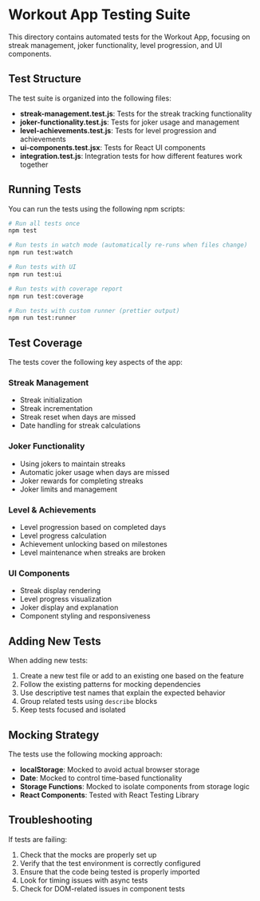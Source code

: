 # Workout App Testing Suite

This directory contains automated tests for the Workout App, focusing on streak management, joker functionality, level progression, and UI components.

## Test Structure

The test suite is organized into the following files:

- **streak-management.test.js**: Tests for the streak tracking functionality
- **joker-functionality.test.js**: Tests for joker usage and management
- **level-achievements.test.js**: Tests for level progression and achievements
- **ui-components.test.jsx**: Tests for React UI components
- **integration.test.js**: Integration tests for how different features work together

## Running Tests

You can run the tests using the following npm scripts:

```bash
# Run all tests once
npm test

# Run tests in watch mode (automatically re-runs when files change)
npm run test:watch

# Run tests with UI
npm run test:ui

# Run tests with coverage report
npm run test:coverage

# Run tests with custom runner (prettier output)
npm run test:runner
```

## Test Coverage

The tests cover the following key aspects of the app:

### Streak Management
- Streak initialization
- Streak incrementation
- Streak reset when days are missed
- Date handling for streak calculations

### Joker Functionality
- Using jokers to maintain streaks
- Automatic joker usage when days are missed
- Joker rewards for completing streaks
- Joker limits and management

### Level & Achievements
- Level progression based on completed days
- Level progress calculation
- Achievement unlocking based on milestones
- Level maintenance when streaks are broken

### UI Components
- Streak display rendering
- Level progress visualization
- Joker display and explanation
- Component styling and responsiveness

## Adding New Tests

When adding new tests:

1. Create a new test file or add to an existing one based on the feature
2. Follow the existing patterns for mocking dependencies
3. Use descriptive test names that explain the expected behavior
4. Group related tests using `describe` blocks
5. Keep tests focused and isolated

## Mocking Strategy

The tests use the following mocking approach:

- **localStorage**: Mocked to avoid actual browser storage
- **Date**: Mocked to control time-based functionality
- **Storage Functions**: Mocked to isolate components from storage logic
- **React Components**: Tested with React Testing Library

## Troubleshooting

If tests are failing:

1. Check that the mocks are properly set up
2. Verify that the test environment is correctly configured
3. Ensure that the code being tested is properly imported
4. Look for timing issues with async tests
5. Check for DOM-related issues in component tests 
